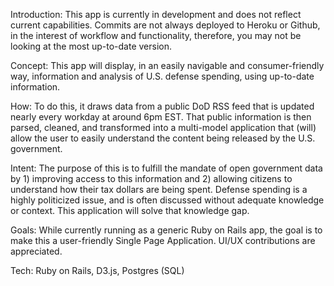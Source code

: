 Introduction:
This app is currently in development and does not reflect current capabilities. Commits are not always deployed to Heroku or Github, in the interest of workflow and functionality, therefore, you may not be looking at the most up-to-date version.

Concept:
This app will display, in an easily navigable and consumer-friendly way, information and analysis of U.S. defense spending, using up-to-date information.  

How:
To do this, it draws data from a public DoD RSS feed that is updated nearly every workday at around 6pm EST. That public information is then parsed, cleaned, and transformed into a multi-model application that (will) allow the user to easily understand the content being released by the U.S. government.  

Intent:
The purpose of this is to fulfill the mandate of open government data by 1) improving access to this information and 2) allowing citizens to understand how their tax dollars are being spent. Defense spending is a highly politicized issue, and is often discussed without adequate knowledge or context. This application will solve that knowledge gap.

Goals:
While currently running as a generic Ruby on Rails app, the goal is to make this a user-friendly Single Page Application. UI/UX contributions are appreciated.

Tech:
Ruby on Rails, D3.js, Postgres (SQL)
